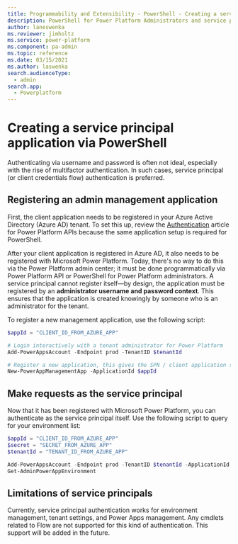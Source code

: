 ```yaml
---
title: Programmability and Extensibility - PowerShell - Creating a service principal | Microsoft Docs
description: PowerShell for Power Platform Administrators and service principal authentication
author: laneswenka
ms.reviewer: jimholtz
ms.service: power-platform
ms.component: pa-admin
ms.topic: reference
ms.date: 03/15/2021
ms.author: laswenka
search.audienceType: 
  - admin
search.app:
  - Powerplatform
---
```



<!-- The final paragraph mentions "Flow" - should this be a generic "flow" or maybe Power Automate? -->


# Creating a service principal application via PowerShell
Authenticating via username and password is often not ideal, especially with the rise of multifactor authentication.  In such cases, service principal (or client credentials flow) authentication is preferred.

## Registering an admin management application
First, the client application needs to be registered in your Azure Active Directory (Azure AD) tenant.  To set this up, review the [Authentication](programmability-authentication.md) article for Power Platform APIs because the same application setup is required for PowerShell.

After your client application is registered in Azure AD, it also needs to be registered with Microsoft Power Platform.  Today, there's no way to do this via the Power Platform admin center; it must be done programmatically via Power Platform API or PowerShell for Power Platform administrators.  A service principal cannot register itself—by design, the application must be registered by an **administrator username and password context**.  This ensures that the application is created knowingly by someone who is an administrator for the tenant.

To register a new management application, use the following script:

```PowerShell
$appId = "CLIENT_ID_FROM_AZURE_APP"

# Login interactively with a tenant administrator for Power Platform
Add-PowerAppsAccount -Endpoint prod -TenantID $tenantId 

# Register a new application, this gives the SPN / client application same permissions as a tenant admin
New-PowerAppManagementApp -ApplicationId $appId
```
## Make requests as the service principal 
Now that it has been registered with Microsoft Power Platform, you can authenticate as the service principal itself.  Use the following script to query for your environment list:

```PowerShell
$appId = "CLIENT_ID_FROM_AZURE_APP"
$secret = "SECRET_FROM_AZURE_APP"
$tenantId = "TENANT_ID_FROM_AZURE_APP"

Add-PowerAppsAccount -Endpoint prod -TenantID $tenantId -ApplicationId $appId -ClientSecret $secret -Verbose
Get-AdminPowerAppEnvironment
```

## Limitations of service principals
Currently, service principal authentication works for environment management, tenant settings, and Power Apps management.  Any cmdlets related to Flow are not supported for this kind of authentication.  This support will be added in the future.
